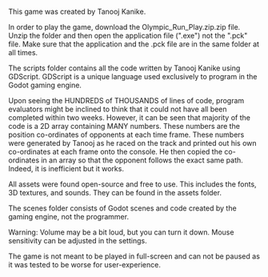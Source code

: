 This game was created by Tanooj Kanike.

In order to play the game, download the Olympic_Run_Play.zip.zip file. 
Unzip the folder and then open the application file (".exe") not the ".pck" file.
Make sure that the application and the .pck file are in the same folder at all times.

The scripts folder contains all the code written by Tanooj Kanike using GDScript.
GDScript is a unique language used exclusively to program in the Godot gaming engine.

Upon seeing the HUNDREDS of THOUSANDS of lines of code, program evaluators might be inclined to think that it could not have all been completed within two weeks. However, it can be seen that majority of the code
is a 2D array containing MANY numbers. These numbers are the position co-ordinates of opponents at each time frame. These numbers were generated by Tanooj as he raced on the track and printed out his own co-ordinates at
each frame onto the console. He then copied the co-ordinates in an array so that the opponent follows the exact
same path. Indeed, it is inefficient but it works.

All assets were found open-source and free to use. This includes the fonts, 3D textures, and sounds.
They can be found in the assets folder.

The scenes folder consists of Godot scenes and code created by the gaming engine, not the programmer.

Warning: Volume may be a bit loud, but you can turn it down.
Mouse sensitivity can be adjusted in the settings.

The game is not meant to be played in full-screen and can not be paused
as it was tested to be worse for user-experience.
